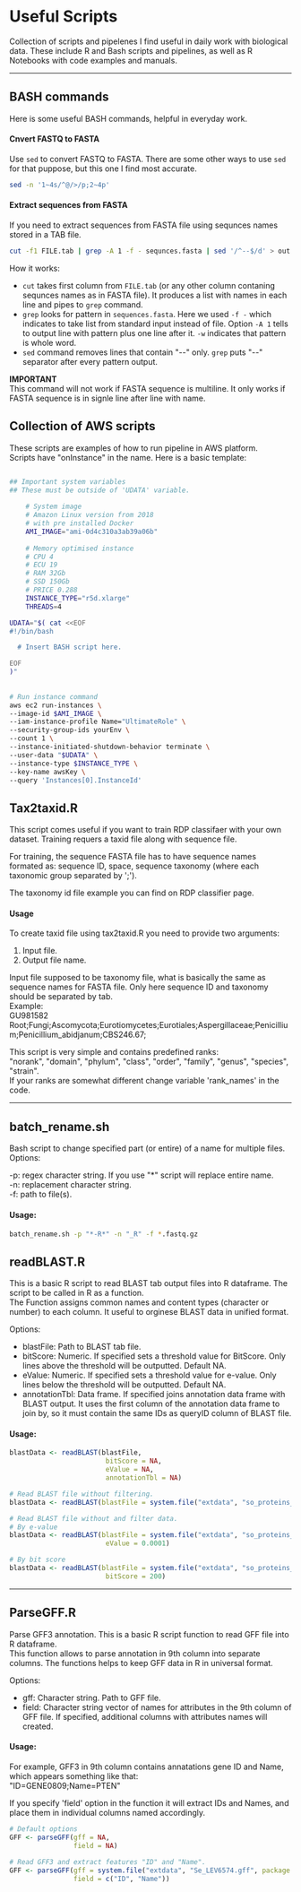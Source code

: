 Useful Scripts
==============

Collection of scripts and pipelenes I find useful in daily work with biological data.
These include R and Bash scripts and pipelines, as well as R Notebooks with code examples and manuals. 

---

## BASH commands

Here is some useful BASH commands, helpful in everyday work. 

#### Cnvert FASTQ to FASTA

Use `sed` to convert FASTQ to FASTA. There are some other ways to use `sed` for that puppose, but this one I find most accurate.

``` bash
sed -n '1~4s/^@/>/p;2~4p' 
```

#### Extract sequences from FASTA

If you need to extract sequences from FASTA file using sequnces names stored in a TAB file.  

``` bash
cut -f1 FILE.tab | grep -A 1 -f - sequnces.fasta | sed '/^--$/d' > out.fasta
```
How it works:

- `cut` takes first column from `FILE.tab` (or any other column contaning sequnces names as in FASTA file). It produces a list with names in each line and pipes to `grep` command.
- `grep` looks for pattern in `sequences.fasta`. Here we used `-f -` which indicates to take list from standard input instead of file. Option `-A 1` tells to output line with pattern plus one line after it. `-w` indicates that pattern is whole word.
- `sed` command removes lines that contain "--" only. `grep` puts "--" separator after every pattern output. 

**IMPORTANT**  
 This command will not work if FASTA sequence is multiline. It only works if FASTA sequence is in signle line after line with name.
 
 
## Collection of AWS scripts

These scripts are examples of how to run pipeline in AWS platform.  
Scripts have "onInstance" in the name. Here is a basic template:

``` bash

## Important system variables
## These must be outside of 'UDATA' variable.
   
    # System image
    # Amazon Linux version from 2018
    # with pre installed Docker
    AMI_IMAGE="ami-0d4c310a3ab39a06b"
    
    # Memory optimised instance
    # CPU 4
    # ECU 19
    # RAM 32Gb
    # SSD 150Gb
    # PRICE 0.288
    INSTANCE_TYPE="r5d.xlarge"
    THREADS=4

UDATA="$( cat <<EOF
#!/bin/bash

  # Insert BASH script here.

EOF
)"
 
 
# Run instance command
aws ec2 run-instances \
--image-id $AMI_IMAGE \
--iam-instance-profile Name="UltimateRole" \
--security-group-ids yourEnv \
--count 1 \
--instance-initiated-shutdown-behavior terminate \
--user-data "$UDATA" \
--instance-type $INSTANCE_TYPE \
--key-name awsKey \
--query 'Instances[0].InstanceId'
```


## Tax2taxid.R
This script comes useful if you want to train RDP classifaer with your own dataset. Training requers a taxid file along with sequence file.  

For training, the sequence FASTA file has to have sequence names formated as: sequence ID, space, sequence taxonomy (where each taxonomic group separated by ';'). 

The taxonomy id file example you can find on RDP classifier page.

#### Usage
To create taxid file using tax2taxid.R you need to provide two arguments:
1. Input file.<br>
2. Output file name.<br>

Input file supposed to be taxonomy file, what is basically the same as sequence names for FASTA file. Only here sequence ID and taxonomy should be separated by tab.<br>
Example:<br>
GU981582	Root;Fungi;Ascomycota;Eurotiomycetes;Eurotiales;Aspergillaceae;Penicillium;Penicillium_abidjanum;CBS246.67;<br>

This script is very simple and contains predefined ranks:<br>
"norank", "domain", "phylum", "class", "order", "family", "genus", "species", "strain".<br>
If your ranks are somewhat different change variable 'rank_names' in the code. 

---

## batch_rename.sh

Bash script to change specified part (or entire) of a name for multiple files.  
Options:  

-p: regex character string. If you use "*" script will replace entire name.  
-n: replacement character string.  
-f: path to file(s).  

#### Usage:

``` bash
batch_rename.sh -p "*-R*" -n "_R" -f *.fastq.gz
```


## readBLAST.R

This is a basic R script to read BLAST tab output files into R dataframe. The script to be called in R as a function.  
The Function assigns common names and content types (character or number) to each column. It useful to orginese BLAST data in unified format.

Options:  

- blastFile: Path to BLAST tab file.
- bitScore: Numeric. If specified sets a threshold value for BitScore. Only lines above the threshold will be outputted. Default NA.
- eValue: Numeric. If specified sets a threshold value for e-value. Only lines below the threshold will be outputted. Default NA.
- annotationTbl: Data frame. If specified joins annotation data frame with BLAST output. It uses the first column of the annotation data frame to join by, so it must contain the same IDs as queryID column of BLAST file.
 

#### Usage:

``` r
blastData <- readBLAST(blastFile,
                        bitScore = NA,
                        eValue = NA,
                        annotationTbl = NA)

# Read BLAST file without filtering.
blastData <- readBLAST(blastFile = system.file("extdata", "so_proteins_blastx.tab", package = "RNAseqFungi"))

# Read BLAST file without and filter data.
# By e-value
blastData <- readBLAST(blastFile = system.file("extdata", "so_proteins_blastx.tab", package = "RNAseqFungi"),
                        eValue = 0.0001)

# By bit score
blastData <- readBLAST(blastFile = system.file("extdata", "so_proteins_blastx.tab", package = "RNAseqFungi"),
                        bitScore = 200)
```

---

## ParseGFF.R

Parse GFF3 annotation. This is a basic R script function to read GFF file into R dataframe.  
This function allows to parse annotation in 9th column into separate columns. The functions helps to keep GFF data in R in universal format.  

Options:  

- gff: Character string. Path to GFF file.
- field: Character string vector of names for attributes in the 9th column of GFF file. If specified, additional columns with attributes names will created.
 
#### Usage:

For example,  GFF3 in 9th column contains annatations gene ID and Name, which appears something like that:  
"ID=GENE0809;Name=PTEN"  

If you specify 'field' option in the function it will extract IDs and Names, and place them in individual columns named accordingly.  

``` r
# Default options
GFF <- parseGFF(gff = NA,
                field = NA)
                
# Read GFF3 and extract features "ID" and "Name".
GFF <- parseGFF(gff = system.file("extdata", "Se_LEV6574.gff", package = "RNAseqFungi"),
                field = c("ID", "Name"))
```


